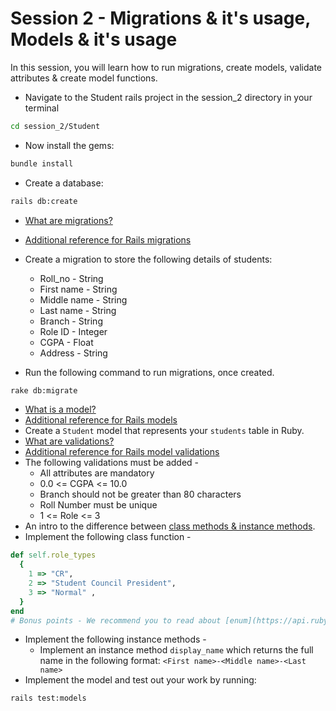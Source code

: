# Session 2 - Migrations & it's usage, Models & it's usage
In this session, you will learn how to run migrations, create models, validate attributes & create model functions.
- Navigate to the Student rails project in the session_2 directory in your terminal
```bash
cd session_2/Student
```

- Now install the gems:
```bash
bundle install
```

- Create a database:

```bash
rails db:create
```
- [What are migrations?](https://guides.rubyonrails.org/active_record_migrations.html)
- [Additional reference for Rails migrations](https://www.tutorialspoint.com/ruby-on-rails/rails-migrations.htm)
- Create a migration to store the following details of students:

  * Roll_no - String
  * First name - String
  * Middle name - String
  * Last name - String
  * Branch - String
  * Role ID - Integer
  * CGPA - Float
  * Address - String
- Run the following command to run migrations, once created.

```bash
rake db:migrate
```
- [What is a model?](https://guides.rubyonrails.org/active_record_basics.html)
- [Additional reference for Rails models](https://www.tutorialspoint.com/ruby-on-rails/rails-models.htm)
- Create a `Student` model that represents your `students` table in Ruby.
- [What are validations?](https://guides.rubyonrails.org/active_record_validations.html)
- [Additional reference for Rails model validations](https://www.javatpoint.com/ruby-on-rails-validation)
- The following validations must be added -
    * All attributes are mandatory
    * 0.0 <= CGPA <= 10.0
    * Branch should not be greater than 80 characters
    * Roll Number must be unique
    * 1 <= Role <= 3
- An intro to the difference between [class methods & instance methods](http://www.railstips.org/blog/archives/2009/05/11/class-and-instance-methods-in-ruby/).
- Implement the following class function - 
```ruby
def self.role_types
  {
    1 => "CR",
    2 => "Student Council President",
    3 => "Normal" ,
  }
end
# Bonus points - We recommend you to read about [enum](https://api.rubyonrails.org/v6.1.0/classes/ActiveRecord/Enum.html) & explain which method is best suited for this use case. 
```
- Implement the following instance methods -
    * Implement an instance method `display_name` which returns the full name in the following format: `<First name>-<Middle name>-<Last name>`
- Implement the model and test out your work by running: 
```bash
rails test:models
```
